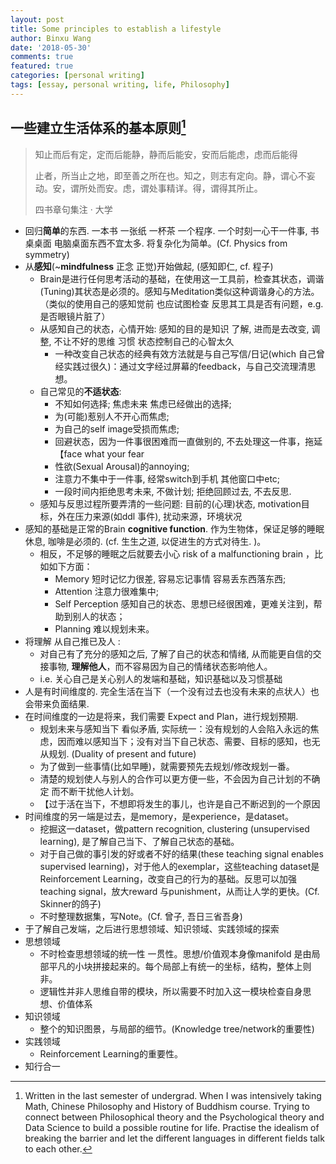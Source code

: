```yaml
---
layout: post
title: Some principles to establish a lifestyle
author: Binxu Wang
date: '2018-05-30'
comments: true
featured: true
categories: [personal writing]
tags: [essay, personal writing, life, Philosophy]
---
```


## 一些建立生活体系的基本原则[^1]

> 知止而后有定，定而后能静，静而后能安，安而后能虑，虑而后能得
>
> 止者，所当止之地，即至善之所在也。知之，则志有定向。静，谓心不妄动。安，谓所处而安。虑，谓处事精详。得，谓得其所止。
>
> 四书章句集注 · 大学

* 回归**简单**的东西. 一本书 一张纸 一杯茶 一个程序. 一个时刻一心干一件事, 书桌桌面 电脑桌面东西不宜太多. 将复杂化为简单。(Cf. Physics from symmetry)
* 从**感知**(~**mindfulness** 正念 正觉)开始做起, (感知即仁, cf. 程子) 
  * Brain是进行任何思考活动的基础，在使用这一工具前，检查其状态，调谐(Tuning)其状态是必须的。感知与Meditation类似这种调谐身心的方法。（类似的使用自己的感知觉前 也应试图检查 反思其工具是否有问题，e.g. 是否眼镜片脏了）
  * 从感知自己的状态，心情开始: 感知的目的是知识 了解, 进而是去改变, 调整, 不让不好的思维 习惯 状态控制自己的心智太久
    * 一种改变自己状态的经典有效方法就是与自己写信/日记(which 自己曾经实践过很久)：通过文字经过屏幕的feedback，与自己交流理清思想。
  * 自己常见的**不适状态**:  
    * 不知如何选择; 焦虑未来 焦虑已经做出的选择; 
    * 为(可能)惹别人不开心而焦虑; 
    * 为自己的self image受损而焦虑; 
    * 回避状态，因为一件事很困难而一直做别的, 不去处理这一件事，拖延 【face what your fear
    * 性欲(Sexual Arousal)的annoying; 
    * 注意力不集中于一件事, 经常switch到手机 其他窗口中etc;
    * 一段时间内拒绝思考未来, 不做计划; 拒绝回顾过去, 不去反思. 
  * 感知与反思过程所要弄清的一些问题: 目前的(心理)状态, motivation目标，外在压力来源(如ddl 事件), 扰动来源，环境状况
* 感知的基础是正常的Brain **cognitive function**. 作为生物体，保证足够的睡眠休息, 咖啡是必须的. (cf. 生生之道, 以促进生的方式对待生. )。
  * 相反，不足够的睡眠之后就要去小心 risk of a malfunctioning brain ，比如如下方面：
    * Memory 短时记忆力很差, 容易忘记事情 容易丢东西落东西; 
    * Attention 注意力很难集中; 
    * Self Perception 感知自己的状态、思想已经很困难，更难关注到，帮助到别人的状态；
    * Planning 难以规划未来。
* 将理解 从自己推已及人 : 
  * 对自己有了充分的感知之后, 了解了自己的状态和情绪, 从而能更自信的交接事物, **理解他人**，而不容易因为自己的情绪状态影响他人。
  * i.e. 关心自己是关心别人的发端和基础，知识基础以及习惯基础
* 人是有时间维度的. 完全生活在当下（一个没有过去也没有未来的点状人）也会带来负面结果. 
* 在时间维度的一边是将来，我们需要 Expect and Plan，进行规划预期. 
  * 规划未来与感知当下 看似矛盾, 实际统一：没有规划的人会陷入永远的焦虑，因而难以感知当下；没有对当下自己状态、需要、目标的感知，也无从规划. (Duality of present and future)
  * 为了做到一些事情(比如早睡)，就需要预先去规划/修改规划一番。
  * 清楚的规划使人与别人的合作可以更方便一些，不会因为自己计划的不确定 而不断干扰他人计划。
  * 【过于活在当下，不想即将发生的事儿，也许是自己不断迟到的一个原因
* 时间维度的另一端是过去，是memory，是experience，是dataset。
  * 挖掘这一dataset，做pattern recognition, clustering (unsupervised learning), 是了解自己当下、了解自己状态的基础。
  * 对于自己做的事引发的好或者不好的结果(these teaching signal enables supervised learning)，对于他人的exemplar，这些teaching dataset是Reinforcement Learning，改变自己的行为的基础。反思可以加强teaching signal，放大reward 与punishment，从而让人学的更快。(Cf. Skinner的鸽子)
  * 不时整理数据集，写Note。(Cf. 曾子, 吾日三省吾身)
* 于了解自己发端，之后进行思想领域、知识领域、实践领域的探索
* 思想领域 
  * 不时检查思想领域的统一性 一贯性。思想/价值观本身像manifold 是由局部平凡的小块拼接起来的。每个局部上有统一的坐标，结构，整体上则非。
  * 逻辑性并非人思维自带的模块，所以需要不时加入这一模块检查自身思想、价值体系 
* 知识领域
  * 整个的知识图景，与局部的细节。(Knowledge tree/network的重要性)
* 实践领域 
  - Reinforcement Learning的重要性。
* 知行合一 

[^1]: Written in the last semester of undergrad. When I was intensively taking Math, Chinese Philosophy and History of Buddhism course. Trying to connect between Philosophical theory and the Psychological theory and Data Science to build a possible routine for life. Practise the idealism of breaking the barrier and let the different languages in different fields talk to each other. 




